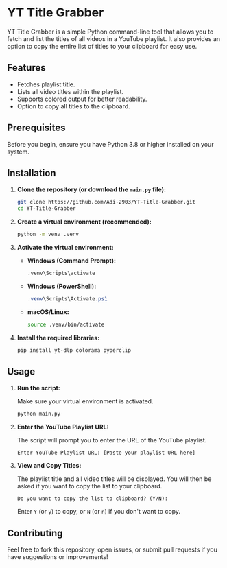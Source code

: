 # YT Title Grabber

YT Title Grabber is a simple Python command-line tool that allows you to fetch and list the titles of all videos in a YouTube playlist. It also provides an option to copy the entire list of titles to your clipboard for easy use.

## Features

- Fetches playlist title.
- Lists all video titles within the playlist.
- Supports colored output for better readability.
- Option to copy all titles to the clipboard.

## Prerequisites

Before you begin, ensure you have Python 3.8 or higher installed on your system.

## Installation

1.  **Clone the repository (or download the `main.py` file):**

    ```bash
    git clone https://github.com/Adi-2903/YT-Title-Grabber.git
    cd YT-Title-Grabber
    ```

2.  **Create a virtual environment (recommended):**

    ```bash
    python -m venv .venv
    ```

3.  **Activate the virtual environment:**

    -   **Windows (Command Prompt):**

        ```bash
        .venv\Scripts\activate
        ```

    -   **Windows (PowerShell):**

        ```powershell
        .venv\Scripts\Activate.ps1
        ```

    -   **macOS/Linux:**

        ```bash
        source .venv/bin/activate
        ```

4.  **Install the required libraries:**

    ```bash
    pip install yt-dlp colorama pyperclip
    ```

## Usage

1.  **Run the script:**

    Make sure your virtual environment is activated.

    ```bash
    python main.py
    ```

2.  **Enter the YouTube Playlist URL:**

    The script will prompt you to enter the URL of the YouTube playlist.

    ```
    Enter YouTube Playlist URL: [Paste your playlist URL here]
    ```

3.  **View and Copy Titles:**

    The playlist title and all video titles will be displayed. You will then be asked if you want to copy the list to your clipboard.

    ```
    Do you want to copy the list to clipboard? (Y/N): 
    ```

    Enter `Y` (or `y`) to copy, or `N` (or `n`) if you don't want to copy.

## Contributing

Feel free to fork this repository, open issues, or submit pull requests if you have suggestions or improvements!
